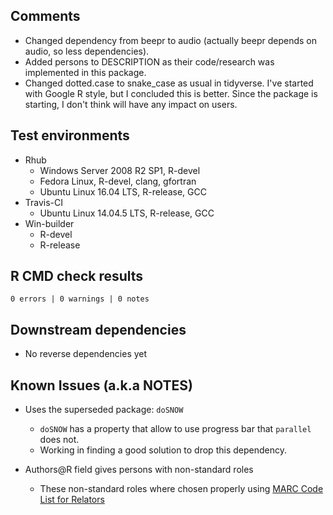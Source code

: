 ## Comments

* Changed dependency from beepr to audio (actually beepr depends on audio, so less dependencies).
* Added persons to DESCRIPTION as their code/research was implemented in this package.
* Changed dotted.case to snake_case as usual in tidyverse. I've started with Google R style, but I
concluded this is better. Since the package is starting, I don't think will have any impact on users.

## Test environments
* Rhub
  * Windows Server 2008 R2 SP1, R-devel
  * Fedora Linux, R-devel, clang, gfortran
  * Ubuntu Linux 16.04 LTS, R-release, GCC
* Travis-CI
  * Ubuntu Linux 14.04.5 LTS, R-release, GCC
* Win-builder
  * R-devel
  * R-release

## R CMD check results

`0 errors | 0 warnings | 0 notes`

## Downstream dependencies

* No reverse dependencies yet

## Known Issues (a.k.a NOTES)

* Uses the superseded package: `doSNOW`
  * `doSNOW` has a property that allow to use progress bar that `parallel` does not.
  * Working in finding a good solution to drop this dependency.

* Authors@R field gives persons with non-standard roles
  * These non-standard roles where chosen properly using [MARC Code List for Relators](https://www.loc.gov/marc/relators/relaterm.html)
